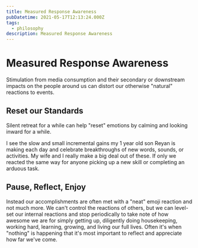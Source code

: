 ```yaml
---
title: Measured Response Awareness
pubDatetime: 2021-05-17T12:13:24.000Z
tags:
  - philosophy
description: Measured Response Awareness
---
```


# Measured Response Awareness

Stimulation from media consumption and their secondary or downstream impacts on the people around us can distort our otherwise "natural" reactions to events.

## Reset our Standards

Silent retreat for a while can help "reset" emotions by calming and looking inward for a while.

I see the slow and small incremental gains my 1 year old son Reyan is making each day and celebrate breakthroughs of new words, sounds, or activities. My wife and I really make a big deal out of these. If only we reacted the same way for anyone picking up a new skill or completing an arduous task.

## Pause, Reflect, Enjoy

Instead our accomplishments are often met with a "neat" emoji reaction and not much more. We can't control the reactions of others, but we can level-set our internal reactions and stop periodically to take note of how awesome we are for simply getting up, diligently doing housekeeping, working hard, learning, growing, and living our full lives. Often it's when "nothing" is happening that it's most important to reflect and appreciate how far we've come.
